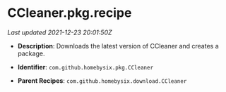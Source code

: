 # CCleaner.pkg.recipe

_Last updated 2021-12-23 20:01:50Z_

- **Description**: Downloads the latest version of CCleaner and creates a package.

- **Identifier**: `com.github.homebysix.pkg.CCleaner`

- **Parent Recipes**: `com.github.homebysix.download.CCleaner`
